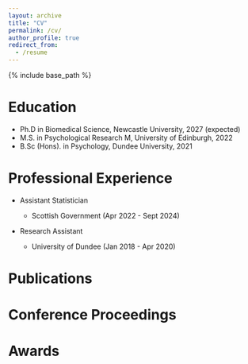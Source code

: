 ```yaml
---
layout: archive
title: "CV"
permalink: /cv/
author_profile: true
redirect_from:
  - /resume
---
```


{% include base_path %}

Education
======
* Ph.D in Biomedical Science, Newcastle University, 2027 (expected)
* M.S. in Psychological Research M, University of Edinburgh, 2022
* B.Sc (Hons). in Psychology, Dundee University, 2021

Professional Experience 
======
* Assistant Statistician 
  * Scottish Government (Apr 2022 - Sept 2024)

* Research Assistant
  * University of Dundee (Jan 2018 - Apr 2020)

Publications 
======

Conference Proceedings
======

Awards 
======


  
